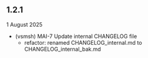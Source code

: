 ## 1.2.1
1 August 2025

- (vsmsh) MAI-7 Update internal CHANGELOG file
	- refactor: renamed CHANGELOG_internal.md to CHANGELOG_internal_bak.md
